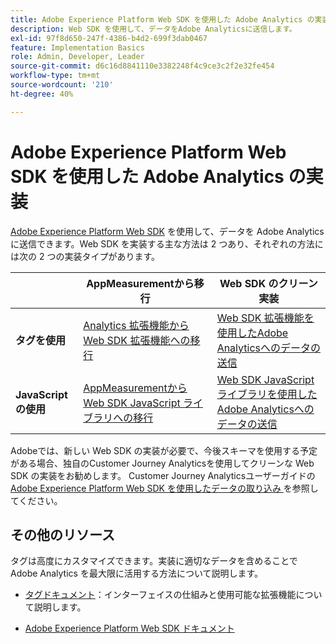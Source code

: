 ```yaml
---
title: Adobe Experience Platform Web SDK を使用した Adobe Analytics の実装
description: Web SDK を使用して、データをAdobe Analyticsに送信します。
exl-id: 97f8d650-247f-4386-b4d2-699f3dab0467
feature: Implementation Basics
role: Admin, Developer, Leader
source-git-commit: d6c16d8841110e3382248f4c9ce3c2f2e32fe454
workflow-type: tm+mt
source-wordcount: '210'
ht-degree: 40%

---
```


# Adobe Experience Platform Web SDK を使用した Adobe Analytics の実装

[Adobe Experience Platform Web SDK](https://experienceleague.adobe.com/docs/experience-platform/web-sdk/home.html?lang=ja) を使用して、データを Adobe Analytics に送信できます。Web SDK を実装する主な方法は 2 つあり、それぞれの方法には次の 2 つの実装タイプがあります。

| | **AppMeasurementから移行** | **Web SDK のクリーン実装** |
| --- | --- | --- |
| **タグを使用** | [Analytics 拡張機能から Web SDK 拡張機能への移行 ](analytics-extension-to-web-sdk.md) | [Web SDK 拡張機能を使用したAdobe Analyticsへのデータの送信 ](web-sdk-tag-extension.md) |
| **JavaScriptの使用** | [AppMeasurementから Web SDK JavaScript ライブラリへの移行 ](appmeasurement-to-web-sdk.md) | [Web SDK JavaScript ライブラリを使用したAdobe Analyticsへのデータの送信 ](web-sdk-javascript-library.md) |

Adobeでは、新しい Web SDK の実装が必要で、今後スキーマを使用する予定がある場合、独自のCustomer Journey Analyticsを使用してクリーンな Web SDK の実装をお勧めします。 Customer Journey Analyticsユーザーガイドの [Adobe Experience Platform Web SDK を使用したデータの取り込み ](https://experienceleague.adobe.com/ja/docs/analytics-platform/using/cja-data-ingestion/ingest-use-guides/edge-network/aepwebsdk) を参照してください。

## その他のリソース

タグは高度にカスタマイズできます。実装に適切なデータを含めることで Adobe Analytics を最大限に活用する方法について説明します。

- [タグドキュメント](https://experienceleague.adobe.com/docs/experience-platform/tags/home.html?lang=ja#)：インターフェイスの仕組みと使用可能な拡張機能について説明します。

- [Adobe Experience Platform Web SDK ドキュメント](https://experienceleague.adobe.com/docs/web-sdk.html?lang=ja)

